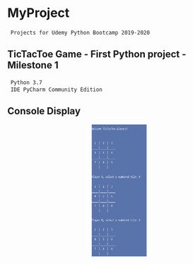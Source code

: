 # MyProject
     Projects for Udemy Python Bootcamp 2019-2020

## TicTacToe Game - First Python project - Milestone 1

     Python 3.7
     IDE PyCharm Community Edition

## Console Display


<p align="center">
 <kbd><img width="125" height="299" src="readme_assets/TicTacToe.png"></kbd>
</p>

    
